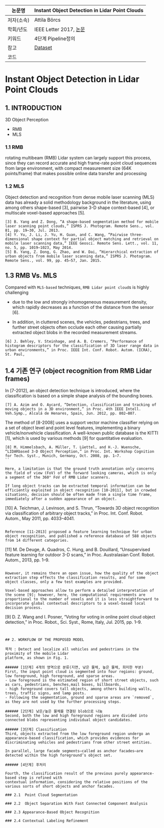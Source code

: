 |논문명|Instant Object Detection in Lidar Point Clouds
|-|-|
|저자(소속)|Attila Börcs|
|학회/년도| IEEE Letter 2017, [논문](http://ieeexplore.ieee.org/document/7927715/)|
|키워드|4단계 Pipeline정의 |
|참고|[Dataset](http://web.eee.sztaki.hu/i4d/SZTAKI-Velo64Road-DB.html)|
|코드||



# Instant Object Detection in Lidar Point Clouds

## 1. INTRODUCTION

3D Object Perception 
- RMB
- MLS

### 1.1 RMB


rotating multibeam (RMB) Lidar system can largely support this process, since they can record accurate and high frame-rate point cloud sequences from large environment, with compact measurement size (64K points/frame) that makes possible online data transfer and processing

### 1.2 MLS
Object detection and recognition from dense mobile laser scanning (MLS) data has already a solid methodology background in the literature, using among others shape-based [3], pairwise 3-D shape context-based [4], or multiscale voxel-based approaches [5].

```
[3] B. Yang and Z. Dong, “A shape-based segmentation method for mobile laser scanning point clouds,” ISPRS J. Photogram. Remote Sens., vol. 81, pp. 19–30, Jul. 2013.
[4] Y. Yu, J. Li, J. Yu, H. Guan, and C. Wang, “Pairwise three-dimensional shape context for partial object matching and retrieval on mobile laser scanning data,” IEEE Geosci. Remote Sens. Lett., vol. 11, no. 5, pp. 1019–1023, May 2014.
[5] B. Yang, Z. Dong, G. Zhao, and W. Dai, “Hierarchical extraction of urban objects from mobile laser scanning data,” ISPRS J. Photogram. Remote Sens., vol. 99, pp. 45–57, Jan. 2015.
```


## 1.3 RMB Vs. MLS

Compared with `MLS-based` techniques, `RMB Lidar point cloud`s is highly challenging 

- due to the low and strongly inhomogeneous measurement density, which rapidly decreases as a function of the distance from the sensor [6]. 

- In addition, in cluttered scenes, the vehicles, pedestrians, trees, and further street objects often occlude each other causing partially extracted object blobs in the recorded measurement streams.

```
[6] J. Behley, V. Steinhage, and A. B. Cremers, “Performance of histogram descriptors for the classification of 3D laser range data in urban environments,” in Proc. IEEE Int. Conf. Robot. Autom. (ICRA), St. Paul,
```

## 1.4 기존 연구 (object recognition from RMB Lidar frames)

In [7-2012], an object detection technique is introduced, where the classification is based on a simple shape analysis of the bounding boxes. 

```
[7] A. Azim and O. Aycard, “Detection, classification and tracking of moving objects in a 3D environment,” in Proc. 4th IEEE Intell. Veh.Symp., Alcalá de Henares, Spain, Jun. 2012, pp. 802–807.
```

The method of [8-2008] uses a support vector machine classifier relying on a set of object level and point level features, implementing a binary vehicle/nonvehicle classification. A well-known public database is the KITTI [1], which is used by various methods [9] for quantitative evaluation. 

```
[8] M. Himmelsbach, A. Müller, T. Lüettel, and H.-J. Wuensche, “LIDARbased 3-D Object Perception,” in Proc. Int. Workshop Cognition for Tech. Syst., Munich, Germany, Oct. 2008, pp. 1–7.
``

Here, a limitation is that the ground truth annotation only concerns the field of view (FoV) of the forward looking cameras, which is only a segment of the 360° FoV of RMB Lidar scanners. 

If long object tracks can be extracted temporal information can be efficiently exploited in object recognition [10-2011], but in crowded situations, decision should be often made from a single time frame, immediately after a sudden appearance of an object. 

```
[10] A. Teichman, J. Levinson, and S. Thrun, “Towards 3D object recognition via classification of arbitrary object tracks,” in Proc. Int. Conf. Robot. Autom., May 2011, pp. 4033–4041.
```

Reference [11-2013] proposed a feature learning technique for urban object recognition, and published a reference database of 588 objects from 14 different categories. 

```
[11] M. De Deuge, A. Quadros, C. Hung, and B. Douillard, “Unsupervised feature learning for outdoor 3-D scans,” in Proc. Australasian Conf. Robot. Autom., 2013, pp. 1–9.
```

However, it remains there an open issue, how the quality of the object extraction step effects the classification results, and for some object classes, only a few test examples are provided. 

Voxel-based approaches allow to perform a detailed interpretation of the scene [9]; however, here, the computational requirements are proportional to the number of voxels and it is less straightforward to incorporate global contextual descriptors to a voxel-based local decision process.

```
[9] D. Z. Wang and I. Posner, “Voting for voting in online point cloud object detection,” in Proc. Robot., Sci. Syst., Rome, Italy, Jul. 2015, pp. 1–9.
```


## 2. WORKFLOW OF THE PROPOSED MODEL

목적 : Detect and localize all vehicles and pedestrians in the proximity of the mobile Lidar
platform, as shown in Fig. 1. 

###### [1단계] 4개의 영역으로 분류(지면, 낮은 물체, 높은 물체, 희미한 부분)
First, the input point cloud is segmented into four regions: ground, low foreground, high foreground, and sparse areas. 
- Low foreground is the estimated region of short street objects, such as cars, pedestrians, benches,mail boxes, billboards,
- high foreground covers tall objects, among others building walls, trees, traffic signs, and lamp posts. 
- Following the segmentation, ground and sparse areas are `removed`, as they are not used by the further processing steps. 

###### [2단계] 낮은/높은 물체를 연결된 blob으로 나눔
Second, both the low and high foreground regions are divided into connected blobs representing individual object candidates. 

###### [3단계] Classification 
Third, objects extracted from the low foreground region undergo an appearance-based classification, which provides evidences for discriminating vehicles and pedestrians from other street entities. 

In parallel, large facade segments—called as anchor facades—are detected within the high foreground’s object set. 

###### [4단계] 후처리 

Fourth, the classification result of the previous purely appearance-based step is refined with
contextual information, considering the relative positions of the various sorts of short objects and anchor facades.

### 2.1  Point Cloud Segmentation

### 2.2  Object Separation With Fast Connected Component Analysis

### 2.3 Appearance-Based Object Recognition

### 2.4 Contextual Labeling Refinement